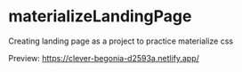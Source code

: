 # materializeLandingPage
Creating landing page as a project to practice materialize css

Preview: https://clever-begonia-d2593a.netlify.app/
